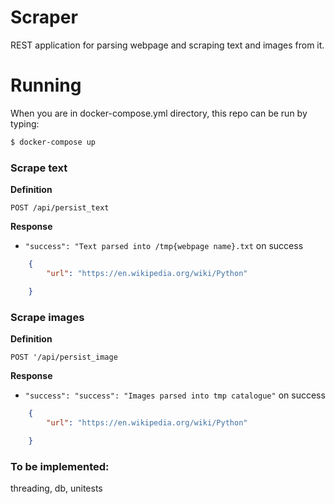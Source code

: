 Scraper
========


REST application for parsing webpage and scraping text and images from it.


# Running

When you are in docker-compose.yml directory, this repo can be run by typing:

``` bash
$ docker-compose up
```

### Scrape text

**Definition**

`POST /api/persist_text`

**Response**

- `"success": "Text parsed into /tmp{webpage name}.txt` on success

```json
    {
        "url": "https://en.wikipedia.org/wiki/Python"

    }
```

### Scrape images

**Definition**

`POST '/api/persist_image`

**Response**

- `"success": "success": "Images parsed into tmp catalogue"` on success

```json
    {
        "url": "https://en.wikipedia.org/wiki/Python"

    }
```

### To be implemented:
threading,
db,
unitests

